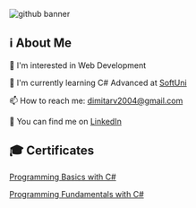 ![github banner](https://user-images.githubusercontent.com/76208848/180754728-c21c8eea-af86-4930-8ebf-28c6ceeeaa50.png)

## ℹ️ About Me
👀 I'm interested in Web Development

🌱 I'm currently learning C# Advanced at [SoftUni](https://softuni.bg/)

📫 How to reach me: [dimitarv2004@gmail.com](https://mail.google.com/mail/u/0/#inbox?compose=CllgCJZXhWpbslLpbsGjTJlcMlNPkHsCxXDqlfnKGkZhRVLDxcHxtthgDsWkVCClgzKvQdQgLLq)

💬 You can find me on [LinkedIn](https://www.linkedin.com/in/dimitar-vasilev-a38b65235/)

## 🎓 Certificates
[Programming Basics with C#](https://softuni.bg/Certificates/Details/124141/b458e543)

[Programming Fundamentals with C#](https://softuni.bg/Certificates/Details/139432/8ae64d41)
